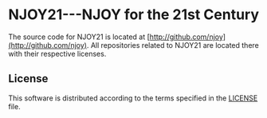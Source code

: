 # NJOY21---NJOY for the 21st Century

The source code for NJOY21 is located at [http://github.com/njoy](http://github.com/njoy). All repositories related to NJOY21 are located there with their respective licenses.

## License
This software is distributed according to the terms specified in the [LICENSE](LICENSE) file.
